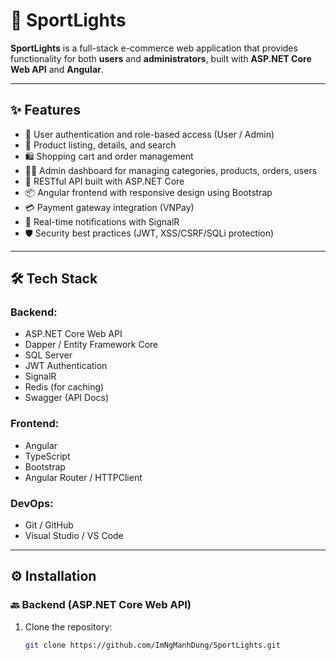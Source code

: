 # 🛒 SportLights

**SportLights** is a full-stack e-commerce web application that provides functionality for both **users** and **administrators**, built with **ASP.NET Core Web API** and **Angular**.

---

## ✨ Features

- 🔐 User authentication and role-based access (User / Admin)
- 🧾 Product listing, details, and search
- 🛍️ Shopping cart and order management
- 🧑‍💼 Admin dashboard for managing categories, products, orders, users
- 📡 RESTful API built with ASP.NET Core
- 📦 Angular frontend with responsive design using Bootstrap
- 💳 Payment gateway integration (VNPay)
- 🔔 Real-time notifications with SignalR
- 🛡️ Security best practices (JWT, XSS/CSRF/SQLi protection)

---

## 🛠 Tech Stack

### Backend:
- ASP.NET Core Web API
- Dapper / Entity Framework Core
- SQL Server
- JWT Authentication
- SignalR
- Redis (for caching)
- Swagger (API Docs)

### Frontend:
- Angular
- TypeScript
- Bootstrap
- Angular Router / HTTPClient

### DevOps:
- Git / GitHub
- Visual Studio / VS Code

---

## ⚙️ Installation

### 🔙 Backend (ASP.NET Core Web API)

1. Clone the repository:
   ```bash
   git clone https://github.com/ImNgManhDung/SportLights.git
